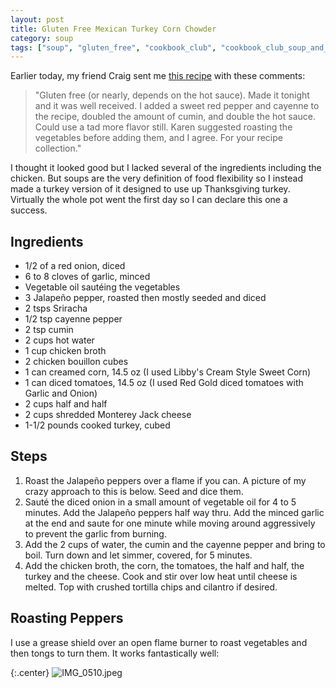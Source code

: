```yaml
---
layout: post
title: Gluten Free Mexican Turkey Corn Chowder
category: soup
tags: ["soup", "gluten_free", "cookbook_club", "cookbook_club_soup_and_bread",  "thanksgiving"]
---
```

Earlier today, my friend Craig sent me [this recipe](https://www.tasteofhome.com/recipes/mexican-chicken-corn-chowder/) with these comments:

> "Gluten free (or nearly, depends on the hot sauce). Made it tonight and it was well received. I added a sweet red pepper and cayenne to the recipe, doubled the amount of cumin, and double the hot sauce. Could use a tad more flavor still. Karen suggested roasting the vegetables before adding them, and I agree. For your recipe collection."  

I thought it looked good but I lacked several of the ingredients including the chicken. But soups are the very definition of food flexibility so I instead made a turkey version of it designed to use up Thanksgiving turkey.  Virtually the whole pot went the first day so I can declare this one a success.

## Ingredients

* 1/2 of a red onion, diced
* 6 to 8 cloves of garlic, minced
* Vegetable oil sautéing the vegetables
* 3 Jalapeño pepper, roasted then mostly seeded and diced
* 2 tsps Sriracha
* 1/2 tsp cayenne pepper
* 2 tsp cumin
* 2 cups hot water
* 1 cup chicken broth
* 2 chicken bouillon cubes
* 1 can creamed corn, 14.5 oz (I used Libby's Cream Style Sweet Corn)
* 1 can diced tomatoes, 14.5 oz (I used Red Gold diced tomatoes with Garlic and Onion)
* 2 cups half and half
* 2 cups shredded Monterey Jack cheese
* 1-1/2 pounds cooked turkey, cubed

## Steps

1. Roast the Jalapeño peppers over a flame if you can. A picture of my crazy approach to this is below.  Seed and dice them.
2. Sauté the diced onion in a small amount of vegetable oil for 4 to 5 minutes.  Add the Jalapeño peppers half way thru.  Add the minced garlic at the end and saute for one minute while moving around aggressively to prevent the garlic from burning.
3. Add the 2 cups of water, the cumin and the cayenne pepper and bring to boil.  Turn down and let simmer, covered, for 5 minutes.
4. Add the chicken broth, the corn, the tomatoes, the half and half, the turkey and the cheese.  Cook and stir over low heat until cheese is melted.  Top with crushed tortilla chips and cilantro if desired.

## Roasting Peppers

I use a grease shield over an open flame burner to roast vegetables and then tongs to turn them.  It works fantastically well:

{:.center}
![IMG_0510.jpeg](https://fuzzyblog.io/blog/assets/IMG_0510.jpeg)
